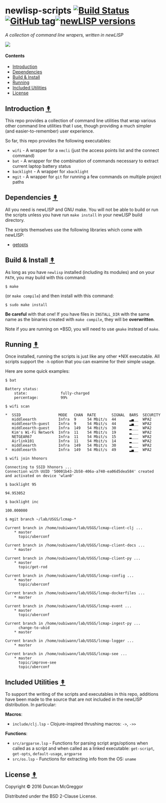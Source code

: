# newlisp-scripts [![Build Status][travis-badge]][travis][![GitHub tag][github-tag]]()[![newLISP versions][newlisp-v]]()

*A collection of command line wrapers, written in newLISP*

[![][newlisp-logo]][newlisp-logo-large]


#### Contents

* [Introduction](#introduction-)
* [Dependencies](#dependencies-)
* [Build & Install](#build--install-)
* [Running](#running-)
* [Included Utilities](#included-utilities-)
* [License](#license-)


## Introduction [&#x219F;](#contents)

This repo provides a collection of command line utilities that wrap various other
command line utilities that I use, though providing a much simpler (and
easier-to-remember) user experience.

So far, this repo provides the following executables:

* ``wifi`` - A wrapper for a ``nmcli`` (just the access points list and the connect command)
* ``bat`` - A wrapper for the combination of commands necessary to extract current laptop battery status
* ``backlight`` - A wrapper for ``xbacklight``
* ``mgit`` - A wrapper for ``git`` for running a few commands on multiple project paths


## Dependencies [&#x219F;](#contents)

All you need is newLISP and GNU make. You will not be able to build or run the scripts unless you have run ``make install`` in your newLISP build directory.

The scripts themselves use the following libraries which come with newLISP:

* [getopts](http://www.newlisp.org/code/modules/getopts.lsp.html)


## Build & Install [&#x219F;](#contents)

As long as you have ``newlisp`` installed (including its modules) and on your ``PATH``,
you may build with this command:

```
$ make
```

(or ``make compile``) and then install with this command:

```
$ sudo make install
```

**Be careful** with that one! If you have files in ``INSTALL_DIR`` with the same name as the
binaries created with ``make compile``, they will be **overwritten**.

Note if you are running on *BSD, you will need to use ``gmake`` instead of ``make``.


## Running [&#x219F;](#contents)

Once installed, running the scripts is just like any other *NIX executable. All scripts
support the ``-h`` option that you can examine for their simple usage.

Here are some quick examples:

```
$ bat
```
```
Battery status:
    state:               fully-charged
    percentage:          99%
```

```
$ wifi scan
```
```
*  SSID                 MODE   CHAN  RATE       SIGNAL  BARS  SECURITY
   middleearth          Infra  9     54 Mbit/s  44      ▂▄__  WPA2
   middleearth-guest    Infra  9     54 Mbit/s  44      ▂▄__  WPA2
   middleearth-guest    Infra  149   54 Mbit/s  30      ▂___  WPA2
   Kim's Wi-Fi Network  Infra  11    54 Mbit/s  19      ▂___  WPA2
   NETGEAR67            Infra  11    54 Mbit/s  15      ▂___  WPA2
   Airlink101           Infra  11    54 Mbit/s  14      ▂___  WPA2
   middleearth          Infra  149   54 Mbit/s  30      ▂___  WPA2
*  middleearth          Infra  149   54 Mbit/s  49      ▂▄__  WPA2
```

```
$ wifi join hhonors
```
```
Connecting to SSID hhonors ...
Connection with UUID '50001b43-2b58-406a-a740-ea06d5dea584' created and activated on device 'wlan0'
```

```
$ backlight 95
```
```
94.953052
```
```
$ backlight inc
```
```
100.000000
```

```
$ mgit branch ~/lab/USGS/lcmap-*
```
```
Current branch in /home/oubiwann/lab/USGS/lcmap-client-clj ...
    * master
      topic/uberconf

Current branch in /home/oubiwann/lab/USGS/lcmap-client-docs ...
    * master

Current branch in /home/oubiwann/lab/USGS/lcmap-client-py ...
    * master
      topic/get-rod

Current branch in /home/oubiwann/lab/USGS/lcmap-config ...
    * master
      topic/uberconf

Current branch in /home/oubiwann/lab/USGS/lcmap-dockerfiles ...
    * master

Current branch in /home/oubiwann/lab/USGS/lcmap-event ...
    * master
      topic/uberconf

Current branch in /home/oubiwann/lab/USGS/lcmap-ingest-py ...
      change-to-ubid
    * master

Current branch in /home/oubiwann/lab/USGS/lcmap-logger ...
    * master

Current branch in /home/oubiwann/lab/USGS/lcmap-see ...
    * master
      topic/improve-see
      topic/uberconf
```


## Included Utilities [&#x219F;](#contents)

To support the writing of the scripts and executables in this repo, additions
have been made to the source that are not included in the newLISP distribution.
In particular:

**Macros**:

* ``include/clj.lsp`` - Clojure-inspired thrushing macros: ``->``, ``->>``

**Functions**:

* ``src/argparse.lsp`` - Functions for parsing script args/options when called as a script and when called as a linked executable: ``get-script``, ``get-opts``, ``default-usage``, ``argparse``
* ``src/os.lsp`` - Functions for extracting info from the OS: ``uname``


## License [&#x219F;](#contents)

Copyright © 2016 Duncan McGreggor

Distributed under the BSD 2-Clause License.


<!-- Named page links below: /-->

[travis]: https://travis-ci.org/oubiwann/newlisp-scripts
[travis-badge]: https://travis-ci.org/oubiwann/newlisp-scripts.png?branch=master
[newlisp-logo]: resources/images/logo-white-small.png
[newlisp-logo-large]: resources/images/logo-white.png
[github-tag]: https://img.shields.io/github/tag/oubiwann/newlisp-scripts.svg?maxAge=2592000
[newlisp-v]: https://img.shields.io/badge/newlisp-10.7.0-blue.svg
